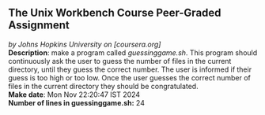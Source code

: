 ## The Unix Workbench Course Peer-Graded Assignment
*by Johns Hopkins University on [coursera.org]*
\
**Description**: make a program called *guessinggame.sh*. This program should continuously ask the user to guess the number of files in the current directory, until they guess the correct number. The user is informed if their guess is too high or too low. Once the user guesses the correct number of files in the current directory they should be congratulated.
\
**Make date**: Mon Nov  22:20:47 IST 2024
\
**Number of lines in guessinggame.sh:** 24
